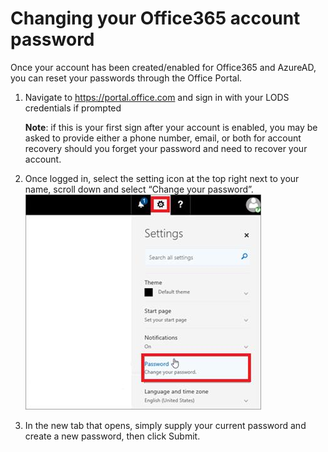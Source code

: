 # Changing your Office365 account password

Once your account has been created/enabled for Office365 and AzureAD, you can reset your passwords through the Office Portal.

1. Navigate to https://portal.office.com and sign in with your LODS credentials if prompted

	**Note**: if this is your first sign after your account is enabled, you may be asked to provide either a phone number, email, or both for account recovery should you forget your password and need to recover your account.

1.	Once logged in, select the setting icon at the top right next to your name, scroll down and select “Change your password”.  
        ![Image](o7jy9i9x.jpg)
1.	In the new tab that opens, simply supply your current password and create a new password, then click Submit.